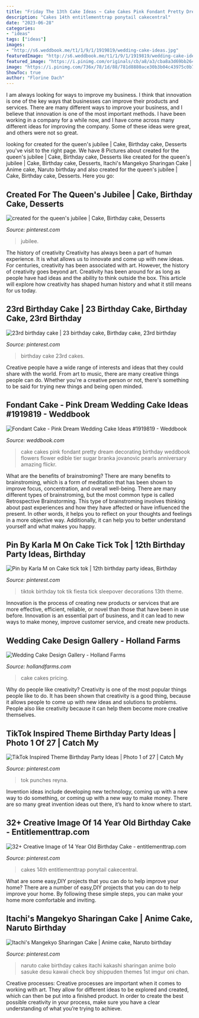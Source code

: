 ```yaml
---
title: "Friday The 13th Cake Ideas ~ Cake Cakes Pink Fondant Pretty Dream Decorating Birthday Weddbook Flowers Flower Edible Tier Sugar Branka Jovanovic Pearls Anniversary Amazing Flickr"
description: "Cakes 14th entitlementtrap ponytail cakecentral"
date: "2023-06-28"
categories:
- "ideas"
tags: ["ideas"]
images:
- "http://s6.weddbook.me/t1/1/9/1/1919819/wedding-cake-ideas.jpg"
featuredImage: "http://s6.weddbook.me/t1/1/9/1/1919819/wedding-cake-ideas.jpg"
featured_image: "https://i.pinimg.com/originals/cb/a8/a3/cba8a3d69bb2649488ed77e210592add.jpg"
image: "https://i.pinimg.com/736x/78/1d/88/781d8880ace30b3b04c43975c0b75e9d--naruto-birthday-th-birthday.jpg"
ShowToc: true
author: "Florine Dach"
---
```



I am always looking for ways to improve my business. I think that innovation is one of the key ways that businesses can improve their products and services. There are many different ways to improve your business, and I believe that innovation is one of the most important methods. I have been working in a company for a while now, and I have come across many different ideas for improving the company. Some of these ideas were great, and others were not so great.

	

		
looking for created for the queen&#039;s jubilee | Cake, Birthday cake, Desserts you've visit to the right page. We have 8 Pictures about created for the queen&#039;s jubilee | Cake, Birthday cake, Desserts like created for the queen&#039;s jubilee | Cake, Birthday cake, Desserts, Itachi&#039;s Mangekyo Sharingan Cake | Anime cake, Naruto birthday and also created for the queen&#039;s jubilee | Cake, Birthday cake, Desserts. Here you go:
		
    
## Created For The Queen&#039;s Jubilee | Cake, Birthday Cake, Desserts

<img loading=lazy src="https://i.pinimg.com/originals/cb/a8/a3/cba8a3d69bb2649488ed77e210592add.jpg" onerror="this.onerror=null;this.src='https://tse4.mm.bing.net/th?id=OIP._HLFOPLU2UwzRzlTdj9zGQHaJ4&amp;pid=15.1';" alt="created for the queen&#039;s jubilee | Cake, Birthday cake, Desserts">

_Source: pinterest.com_

>jubilee. 

	

The history of creativity
Creativity has always been a part of human experience. It is what allows us to innovate and come up with new ideas. For centuries, creativity has been associated with art. However, the history of creativity goes beyond art. Creativity has been around for as long as people have had ideas and the ability to think outside the box. This article will explore how creativity has shaped human history and what it still means for us today.

    
## 23rd Birthday Cake | 23 Birthday Cake, Birthday Cake, 23rd Birthday

<img loading=lazy src="https://i.pinimg.com/736x/94/b1/f6/94b1f6328b70504ad2378eb971bbe0e5--rd-birthday-cakes-birthdays.jpg" onerror="this.onerror=null;this.src='https://tse1.mm.bing.net/th?id=OIP.w9qiXC9e5P63M1v-HI4zIAHaJ4&amp;pid=15.1';" alt="23rd birthday cake | 23 birthday cake, Birthday cake, 23rd birthday">

_Source: pinterest.com_

>birthday cake 23rd cakes. 

	

Creative people have a wide range of interests and ideas that they could share with the world. From art to music, there are many creative things people can do. Whether you're a creative person or not, there's something to be said for trying new things and being open minded.

    
## Fondant Cake - Pink Dream Wedding Cake Ideas #1919819 - Weddbook

<img loading=lazy src="http://s6.weddbook.me/t1/1/9/1/1919819/wedding-cake-ideas.jpg" onerror="this.onerror=null;this.src='https://tse1.mm.bing.net/th?id=OIP.B4eStapgiBm2RnLCMeDYAAHaJ4&amp;pid=15.1';" alt="Fondant Cake - Pink Dream Wedding Cake Ideas #1919819 - Weddbook">

_Source: weddbook.com_

>cake cakes pink fondant pretty dream decorating birthday weddbook flowers flower edible tier sugar branka jovanovic pearls anniversary amazing flickr. 

	

What are the benefits of brainstroming?
There are many benefits to brainstroming, which is a form of meditation that has been shown to improve focus, concentration, and overall well-being. There are many different types of brainstroming, but the most common type is called Retrospective Brainstorming. This type of brainstroming involves thinking about past experiences and how they have affected or have influenced the present. In other words, it helps you to reflect on your thoughts and feelings in a more objective way. Additionally, it can help you to better understand yourself and what makes you happy.

    
## Pin By Karla M On Cake Tick Tok | 12th Birthday Party Ideas, Birthday

<img loading=lazy src="https://i.pinimg.com/736x/89/7f/44/897f4481b8191de9abaa714d950708c3.jpg" onerror="this.onerror=null;this.src='https://tse3.mm.bing.net/th?id=OIP.sWlC-Qi7L4PnpjKAweYRZAHaIz&amp;pid=15.1';" alt="Pin by Karla M on Cake tick tok | 12th birthday party ideas, Birthday">

_Source: pinterest.com_

>tiktok birthday tok tik fiesta tick sleepover decorations 13th theme. 

	

Innovation is the process of creating new products or services that are more effective, efficient, reliable, or novel than those that have been in use before. Innovation is an essential part of business, and it can lead to new ways to make money, improve customer service, and create new products.

    
## Wedding Cake Design Gallery - Holland Farms

<img loading=lazy src="https://hollandfarms.com/wp-content/gallery/wedding-cakes/P1000334.jpg" onerror="this.onerror=null;this.src='https://tse1.mm.bing.net/th?id=OIP.WZbG_0mw2XvXSJSgl9mmBQHaJ4&amp;pid=15.1';" alt="Wedding Cake Design Gallery - Holland Farms">

_Source: hollandfarms.com_

>cake cakes pricing. 

	

Why do people like creativity?
Creativity is one of the most popular things people like to do. It has been shown that creativity is a good thing, because it allows people to come up with new ideas and solutions to problems. People also like creativity because it can help them become more creative themselves.

    
## TikTok Inspired Theme Birthday Party Ideas | Photo 1 Of 27 | Catch My

<img loading=lazy src="https://i.pinimg.com/736x/e1/fa/f5/e1faf54bbff761f49766afcd375ae2b7.jpg" onerror="this.onerror=null;this.src='https://tse2.mm.bing.net/th?id=OIP.ZztaK3scfbVDzmRWW-9J4gHaJ3&amp;pid=15.1';" alt="TikTok Inspired Theme Birthday Party Ideas | Photo 1 of 27 | Catch My">

_Source: pinterest.com_

>tok punches reyna. 

	

Invention ideas include developing new technology, coming up with a new way to do something, or coming up with a new way to make money. There are so many great invention ideas out there, it’s hard to know where to start.

    
## 32+ Creative Image Of 14 Year Old Birthday Cake - Entitlementtrap.com

<img loading=lazy src="https://i.pinimg.com/736x/f4/8c/c4/f48cc4f6c095a510735e57c9d0ce71a2.jpg" onerror="this.onerror=null;this.src='https://tse3.mm.bing.net/th?id=OIP.NsjKmGkn54isf0yiJRlr4gHaJ3&amp;pid=15.1';" alt="32+ Creative Image of 14 Year Old Birthday Cake - entitlementtrap.com">

_Source: pinterest.com_

>cakes 14th entitlementtrap ponytail cakecentral. 

	

What are some easy,DIY projects that you can do to help improve your home?
There are a number of easy,DIY projects that you can do to help improve your home. By following these simple steps, you can make your home more comfortable and inviting.

    
## Itachi&#039;s Mangekyo Sharingan Cake | Anime Cake, Naruto Birthday

<img loading=lazy src="https://i.pinimg.com/736x/78/1d/88/781d8880ace30b3b04c43975c0b75e9d--naruto-birthday-th-birthday.jpg" onerror="this.onerror=null;this.src='https://tse4.mm.bing.net/th?id=OIP.yelBAjv3WF5HSSZtL9LqIwHaJ6&amp;pid=15.1';" alt="Itachi&#039;s Mangekyo Sharingan Cake | Anime cake, Naruto birthday">

_Source: pinterest.com_

>naruto cake birthday cakes itachi kakashi sharingan anime bolo sasuke desu kawaii check boy shippuden themes 1st imgur oni chan. 

	

Creative processes:
Creative processes are important when it comes to working with art. They allow for different ideas to be explored and created, which can then be put into a finished product. In order to create the best possible creativity in your process, make sure you have a clear understanding of what you’re trying to achieve.

